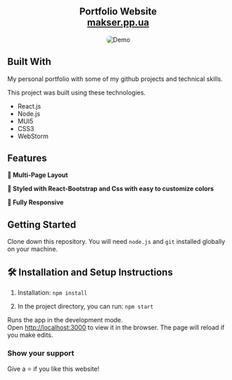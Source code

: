 <h2 align="center">
  Portfolio Website <br/>
  <a href="https://makser.pp.ua" target="_blank">makser.pp.ua</a>
</h2>
<div align="center">
  <img alt="Demo" src="https://teldrive.makser.pp.ua/api/files/b83Eto09QKDZDzem/download/portfolio-site-preview.png?hash=88633ba21744274593615c0a0819b955" style="border-radius: 15px;" />
</div>

## Built With

My personal portfolio with some of my github projects and technical skills.<br>

This project was built using these technologies.

- React.js
- Node.js
- MUI5
- CSS3
- WebStorm

## Features

**📖 Multi-Page Layout**

**🎨 Styled with React-Bootstrap and Css with easy to customize colors**

**📱 Fully Responsive**

## Getting Started

Clone down this repository. You will need `node.js` and `git` installed globally on your machine.

## 🛠 Installation and Setup Instructions

1. Installation: `npm install`

2. In the project directory, you can run: `npm start`

Runs the app in the development mode.\
Open [http://localhost:3000](http://localhost:3000) to view it in the browser.
The page will reload if you make edits.

### Show your support

Give a ⭐ if you like this website!
